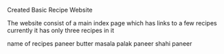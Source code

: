 Created Basic Recipe Website

The website consist of a main index page which has links to a few recipes
currently it has only three recipes in it

name of recipes 
paneer butter masala
palak paneer
shahi paneer





